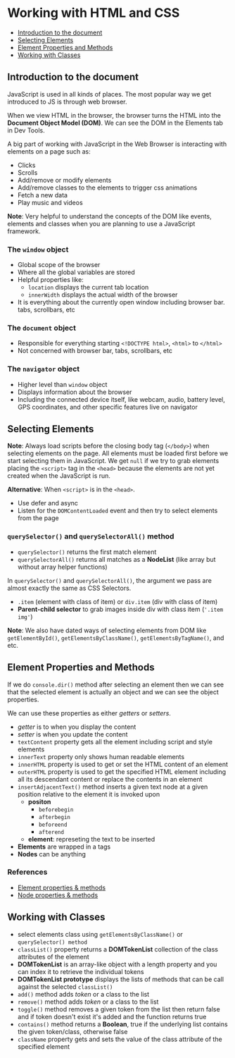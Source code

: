# Working with HTML and CSS

- [Introduction to the document](#introduction-to-the-document)
- [Selecting Elements](#selecting-elements)
- [Element Properties and Methods](#element-properties-and-methods)
- [Working with Classes](#working-with-classes)


## Introduction to the document

JavaScript is used in all kinds of places. The most popular way we get introduced to JS is through web browser.

When we view HTML in the browser, the browser turns the HTML into the **Document Object Model (DOM)**. We can see the DOM in the Elements tab in Dev Tools.

A big part of working with JavaScript in the Web Browser is interacting with elements on a page such as:

- Clicks
- Scrolls
- Add/remove or modify elements
- Add/remove classes to the elements to trigger css animations
- Fetch a new data
- Play music and videos

**Note**: Very helpful to understand the concepts of the DOM like events, elements and classes when you are planning to use a JavaScript framework.

### The `window` object

- Global scope of the browser
- Where all the global variables are stored
- Helpful properties like:
  - `location` displays the current tab location
  - `innerWidth` displays the actual width of the browser
- It is everything about the currently open window including browser bar. tabs, scrollbars, etc

### The `document` object

- Responsible for everything starting `<!DOCTYPE html>`, `<html>` to `</html>`
- Not concerned with browser bar, tabs, scrollbars, etc

### The `navigator` object

- Higher level than `window` object
- Displays information about the browser
- Including the connected device itself, like webcam, audio, battery level, GPS coordinates, and other specific features live on navigator


## Selecting Elements

**Note**: Always load scripts before the closing body tag (`</body>`) when selecting elements on the page. All elements must be loaded first before we start selecting them in JavaScript. We get `null` if we try to grab elements placing the `<script>` tag in the `<head>` because the elements are not yet created when the JavaScript is run.

**Alternative**: When `<script>` is in the `<head>`.

- Use defer and async
- Listen for the `DOMContentLoaded` event and then try to select elements from the page

### `querySelector()` and `querySelectorAll()` method

- `querySelector()` returns the first match element
- `querySelectorAll()` returns all matches as a **NodeList** (like array but without array helper functions)

In `querySelector()` and `querySelectorAll()`, the argument we pass are almost exactly the same as CSS Selectors.

- `.item` (element with class of item) or `div.item` (div with class of item)
- **Parent-child selector** to grab images inside div with class item (`'.item img'`)

**Note**: We also have dated ways of selecting elements from DOM like `getElementById()`, `getElementsByClassName()`, `getElementsByTagName()`, and etc.


## Element Properties and Methods

If we do `console.dir()` method after selecting an element then we can see that the selected element is actually an object and we can see the object properties.

We can use these properties as either _getters_ or _setters_.

- _getter_ is to when you display the content
- _setter_ is when you update the content 
- `textContent` property gets all the element including script and style elements
- `innerText` property only shows human readable elements
- `innerHTML` property is used to get or set the HTML content of an element
- `outerHTML` property is used to get the specified HTML element including all its descendant content or replace the contents in an element
- `insertAdjacentText()` method inserts a given text node at a given position relative to the element it is invoked upon
  - **positon**
    - `beforebegin`
    - `afterbegin`
    - `beforeend`
    - `afterend`
  - **element**: represeting the text to be inserted
- **Elements** are wrapped in a tags
- **Nodes** can be anything

### References

- [Element properties & methods](https://developer.mozilla.org/en-US/docs/Web/API/Element)
- [Node properties & methods](https://developer.mozilla.org/en-US/docs/Web/API/Node)


## Working with Classes

- select elements class using `getElementsByClassName()` or `querySelector() method`
- `classList()` property returns a **DOMTokenList** collection of the class attributes of the element
- **DOMTokenList** is an array-like object with a length property and you can index it to retrieve the individual tokens
- **DOMTokenList prototype** displays the lists of methods that can be call against the selected `classList()`
- `add()` method adds _token_ or a class to the list
- `remove()` method adds _token_ or a class to the list
- `toggle()` method removes a given token from the list then return false and if token doesn't exist it's added and the function returns true
- `contains()` method returns a **Boolean**, true if the underlying list contains the given token/class, otherwise false
- `className` property gets and sets the value of the class attribute of the specified element
